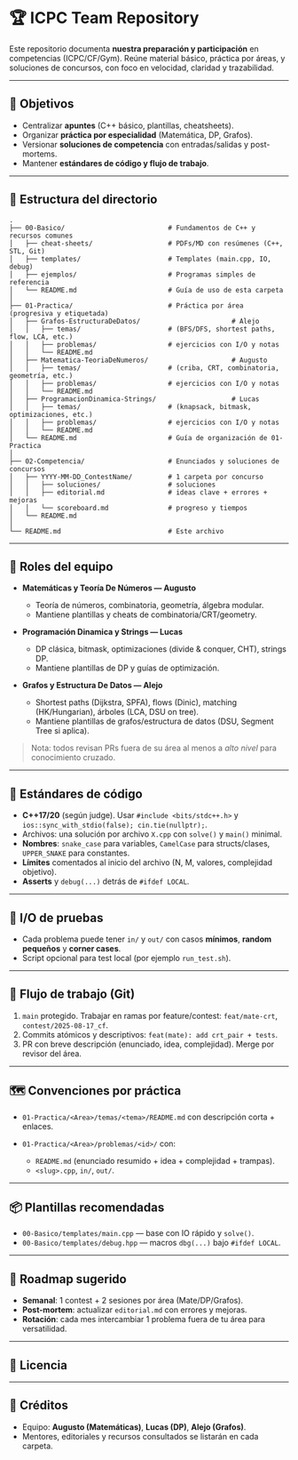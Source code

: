 # 🏆 ICPC Team Repository

Este repositorio documenta **nuestra preparación y participación** en competencias (ICPC/CF/Gym). Reúne material básico, práctica por áreas, y soluciones de concursos, con foco en velocidad, claridad y trazabilidad.

---

## 🎯 Objetivos

* Centralizar **apuntes** (C++ básico, plantillas, cheatsheets).
* Organizar **práctica por especialidad** (Matemática, DP, Grafos).
* Versionar **soluciones de competencia** con entradas/salidas y post-mortems.
* Mantener **estándares de código y flujo de trabajo**.

---

## 📁 Estructura del directorio

```
.
├── 00-Basico/                          # Fundamentos de C++ y recursos comunes
│   ├── cheat-sheets/                   # PDFs/MD con resúmenes (C++, STL, Git)
│   ├── templates/                      # Templates (main.cpp, IO, debug)
│   ├── ejemplos/                       # Programas simples de referencia
│   └── README.md                       # Guía de uso de esta carpeta
│
├── 01-Practica/                        # Práctica por área (progresiva y etiquetada)
│   ├── Grafos-EstructuraDeDatos/                       # Alejo
│   │   ├── temas/                      # (BFS/DFS, shortest paths, flow, LCA, etc.)
│   │   ├── problemas/                  # ejercicios con I/O y notas
│   │   └── README.md
│   ├── Matematica-TeoriaDeNumeros/                     # Augusto
│   │   ├── temas/                      # (criba, CRT, combinatoria, geometría, etc.)
│   │   ├── problemas/                  # ejercicios con I/O y notas
│   │   └── README.md
│   ├── ProgramacionDinamica-Strings/                   # Lucas
│   │   ├── temas/                      # (knapsack, bitmask, optimizaciones, etc.)
│   │   ├── problemas/                  # ejercicios con I/O y notas
│   │   └── README.md
│   └── README.md                       # Guía de organización de 01-Practica
│
├── 02-Competencia/                     # Enunciados y soluciones de concursos
│   ├── YYYY-MM-DD_ContestName/         # 1 carpeta por concurso
│   │   ├── soluciones/                 # soluciones
│   │   ├── editorial.md                # ideas clave + errores + mejoras
│   │   └── scoreboard.md               # progreso y tiempos
│   └── README.md
│
└── README.md                           # Este archivo
```

---

## 👥 Roles del equipo

* **Matemáticas y Teoría De Números — Augusto**

  * Teoría de números, combinatoria, geometría, álgebra modular.
  * Mantiene plantillas y cheats de combinatoria/CRT/geometry.
* **Programación Dinamica y Strings — Lucas**

  * DP clásica, bitmask, optimizaciones (divide & conquer, CHT), strings DP.
  * Mantiene plantillas de DP y guías de optimización.
* **Grafos y Estructura De Datos — Alejo**

  * Shortest paths (Dijkstra, SPFA), flows (Dinic), matching (HK/Hungarian), árboles (LCA, DSU on tree).
  * Mantiene plantillas de grafos/estructura de datos (DSU, Segment Tree si aplica).

> Nota: todos revisan PRs fuera de su área al menos a *alto nivel* para conocimiento cruzado.

---

## 🔧 Estándares de código

* **C++17/20** (según judge). Usar `#include <bits/stdc++.h>` y `ios::sync_with_stdio(false); cin.tie(nullptr);`.
* Archivos: una solución por archivo `X.cpp` con `solve()` y `main()` minimal.
* **Nombres**: `snake_case` para variables, `CamelCase` para structs/clases, `UPPER_SNAKE` para constantes.
* **Límites** comentados al inicio del archivo (N, M, valores, complejidad objetivo).
* **Asserts** y `debug(...)` detrás de `#ifdef LOCAL`.

---

## 🧪 I/O de pruebas

* Cada problema puede tener `in/` y `out/` con casos **mínimos**, **random pequeños** y **corner cases**.
* Script opcional para test local (por ejemplo `run_test.sh`).

---

## 🔁 Flujo de trabajo (Git)

1. `main` protegido. Trabajar en ramas por feature/contest: `feat/mate-crt`, `contest/2025-08-17_cf`.
2. Commits atómicos y descriptivos: `feat(mate): add crt_pair + tests`.
3. PR con breve descripción (enunciado, idea, complejidad). Merge por revisor del área.

---

## 🗺️ Convenciones por práctica

* `01-Practica/<Area>/temas/<tema>/README.md` con descripción corta + enlaces.
* `01-Practica/<Area>/problemas/<id>/` con:

  * `README.md` (enunciado resumido + idea + complejidad + trampas).
  * `<slug>.cpp`, `in/`, `out/`.

---

## 📦 Plantillas recomendadas

* `00-Basico/templates/main.cpp` — base con IO rápido y `solve()`.
* `00-Basico/templates/debug.hpp` — macros `dbg(...)` bajo `#ifdef LOCAL`.

---

## 🧭 Roadmap sugerido

* **Semanal**: 1 contest + 2 sesiones por área (Mate/DP/Grafos).
* **Post-mortem**: actualizar `editorial.md` con errores y mejoras.
* **Rotación**: cada mes intercambiar 1 problema fuera de tu área para versatilidad.

---

## 📄 Licencia


---

## 🙌 Créditos

* Equipo: **Augusto (Matemáticas)**, **Lucas (DP)**, **Alejo (Grafos)**.
* Mentores, editoriales y recursos consultados se listarán en cada carpeta.
